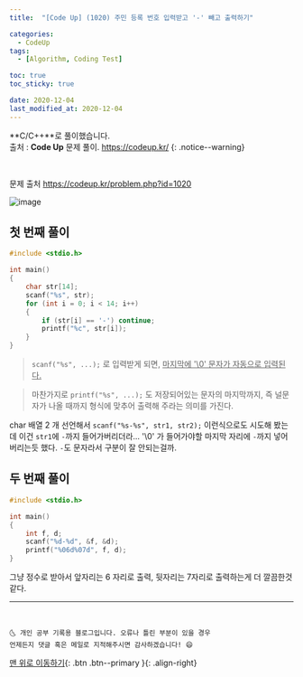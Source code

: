 ```yaml
---
title:  "[Code Up] (1020) 주민 등록 번호 입력받고 '-' 빼고 출력하기" 

categories:
  - CodeUp
tags:
  - [Algorithm, Coding Test]

toc: true
toc_sticky: true

date: 2020-12-04
last_modified_at: 2020-12-04
---
```


**C/C++**로 풀이했습니다.  
출처 : **Code Up** 문제 풀이. <https://codeup.kr/>
{: .notice--warning}

<br>

문제 출처 <https://codeup.kr/problem.php?id=1020>

![image](https://user-images.githubusercontent.com/42318591/101113321-7be00900-3622-11eb-9a80-4ff2fe2cbbf0.png)

## 첫 번째 풀이

```cpp
#include <stdio.h>

int main()
{
    char str[14];
    scanf("%s", str);
    for (int i = 0; i < 14; i++)
    {
        if (str[i] == '-') continue;
        printf("%c", str[i]);
    }
}
```

> `scanf("%s", ...);` 로 입력받게 되면, <u>마지막에 '\0' 문자가 자동으로 입력된다.</u>

> 마찬가지로 `printf("%s", ...);` 도 저장되어있는 문자의 마지막까지, 즉 널문자가 나올 때까지 형식에 맞추어 출력해 주라는 의미를 가진다.

char 배열 2 개 선언해서 `scanf("%s-%s", str1, str2);` 이런식으로도 시도해 봤는데 이건 `str1`에 `-`까지 들어가버리더라... '\0' 가 들어가야할 마지막 자리에 `-`까지 넣어버리는듯 했다. `-`도 문자라서 구분이 잘 안되는걸까.

## 두 번째 풀이

```cpp
#include <stdio.h>

int main()
{
    int f, d;
    scanf("%d-%d", &f, &d);
    printf("%06d%07d", f, d);
}
```

그냥 정수로 받아서 앞자리는 6 자리로 출력, 뒷자리는 7자리로 출력하는게 더 깔끔한것 같다.

***
<br>

    🌜 개인 공부 기록용 블로그입니다. 오류나 틀린 부분이 있을 경우 
    언제든지 댓글 혹은 메일로 지적해주시면 감사하겠습니다! 😄

[맨 위로 이동하기](#){: .btn .btn--primary }{: .align-right}